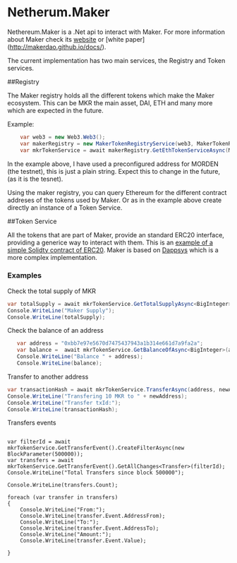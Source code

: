 # Netherum.Maker

Nethereum.Maker is a .Net api to interact with Maker. For more information about Maker check its [website](https://makerdao.com/) or [white paper] (http://makerdao.github.io/docs/).

The current implementation has two main services, the Registry and Token services.

##Registry

The Maker registry holds all the different tokens which make the Maker ecosystem. This can be MKR the main asset, DAI, ETH and many more which are expected in the future.

Example:

``` csharp
    var web3 = new Web3.Web3();
    var makerRegistry = new MakerTokenRegistryService(web3, MakerTokenRegistryService.MakerTokenRegistryAddresses.MORDEN);
    var mkrTokenService = await makerRegistry.GetEthTokenServiceAsync(MakerTokenRegistryService.MakerTokenSymbols.MKR);
````

In the example above, I have used a preconfigured address for MORDEN (the testnet), this is just a plain string. Expect this to change in the future, (as it is the tesnet). 

Using the maker registry, you can query Ethereum for the different contract addreses of the tokens used by Maker. Or as in the example above create directly an instance of a Token Service.

##Token Service

All the tokens that are part of Maker, provide an standard ERC20 interface, providing a generice way to interact with them. This is an [example of a simple Solidty contract of ERC20](https://github.com/Nethereum/Netherum.Maker/blob/master/Nethereum.ERC20.Sample/StandardToken.sol). Maker is based on [Dappsys](https://github.com/nexusdev/dappsys) which is a more complex implementation.

### Examples

Check the total supply of MKR

``` csharp
var totalSupply = await mkrTokenService.GetTotalSupplyAsync<BigInteger>();
Console.WriteLine("Maker Supply");
Console.WriteLine(totalSupply);

```

Check the balance of an address

``` csharp
   var address = "0xbb7e97e5670d7475437943a1b314e661d7a9fa2a";
   var balance =  await mkrTokenService.GetBalanceOfAsync<BigInteger>(address);
   Console.WriteLine("Balance " + address);
   Console.WriteLine(balance);
```

Transfer to another address

``` csharp
var transactionHash = await mkrTokenService.TransferAsync(address, newAddress, 10, new HexBigInteger(150000));
Console.WriteLine("Transfering 10 MKR to " + newAddress);
Console.WriteLine("Transfer txId:");
Console.WriteLine(transactionHash);
````

Transfers events

``` charp

var filterId = await mkrTokenService.GetTransferEvent().CreateFilterAsync(new BlockParameter(500000));  
var transfers = await mkrTokenService.GetTransferEvent().GetAllChanges<Transfer>(filterId);
Console.WriteLine("Total Transfers since block 500000");
            
Console.WriteLine(transfers.Count);

foreach (var transfer in transfers)
{
    Console.WriteLine("From:");
    Console.WriteLine(transfer.Event.AddressFrom);
    Console.WriteLine("To:");
    Console.WriteLine(transfer.Event.AddressTo);
    Console.WriteLine("Amount:");
    Console.WriteLine(transfer.Event.Value);
        
}
```









